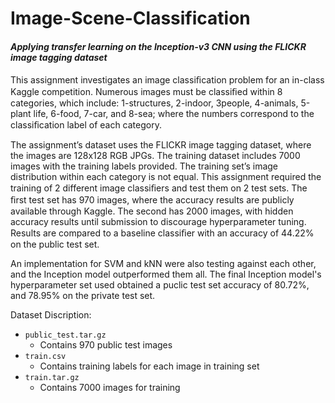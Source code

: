 # Image-Scene-Classification
#### _Applying transfer learning on the Inception-v3 CNN using the FLICKR image tagging dataset_

This assignment investigates an image classiﬁcation problem for an in-class Kaggle competition. Numerous images must be classiﬁed within 8 categories, which include: 1-structures, 2-indoor, 3people, 4-animals, 5-plant life, 6-food, 7-car, and 8-sea; where the numbers correspond to the classiﬁcation label of each category.

The assignment’s dataset uses the FLICKR image tagging dataset, where the images are 128x128 RGB JPGs. The training dataset includes 7000 images with the training labels provided. The training set’s image distribution within each category is not equal. This assignment required the training of 2 different image classiﬁers and test them on 2 test sets. The ﬁrst test set has 970 images, where the accuracy results are publicly available through Kaggle. The second has 2000 images, with hidden accuracy results until submission to discourage hyperparameter tuning. Results are compared to a baseline classiﬁer with an accuracy of 44.22% on the public test set.

An implementation for SVM and kNN were also testing against each other, and the Inception model outperformed them all. The final Inception model's hyperparameter set used obtained a puclic test set accuracy of 80.72%, and 78.95% on the private test set.

Dataset Discription:
* `public_test.tar.gz`
  * Contains 970 public test images
* `train.csv`
  * Contains training labels for each image in training set
* `train.tar.gz`
  * Contains 7000 images for training 
